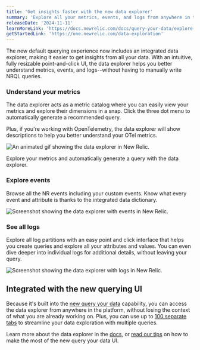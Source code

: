 ```yaml
---
title: 'Get insights faster with the new data explorer'
summary: 'Explore all your metrics, events, and logs from anywhere in the platform faster'
releaseDate: '2024-11-11'
learnMoreLink: 'https://docs.newrelic.com/docs/query-your-data/explore-query-data/query-builder/introduction-new-data-explorer' 
getStartedLink: 'https://one.newrelic.com/data-exploration'
---
```


The new default querying experience now includes an integrated data explorer, making it easier to get insights from all your data. With an intuitive, fully resizable point-and-click UI, the data explorer helps you better understand metrics, events, and logs--without having to manually write NRQL queries.

### Understand your metrics
The data explorer acts as a metric catalog where you can easily view your metrics and explore their dimensions in a snap. Click the three dot menu to automatically generate a recommended query. 

Plus, if you're working with OpenTelemetry, the data explorer will show descriptions to help you better understand your OTel metrics.

![An animated gif showing the data explorer in New Relic.](/images/data-explorer-metrics.gif "An animated gif showing the data explorer in New Relic.")
<figcaption> Explore your metrics and automatically generate a query with the data explorer.</figcaption>

### Explore events
Browse all the NR events including your custom events. Know what every event and attribute is thanks to the integrated data dictionary.

![Screenshot showing the data explorer with events in New Relic.](/images/data-explorer-events.webp "Screenshot showing the data explorer with events in New Relic.")

### See all logs
Explore all log partitions with an easy point and click interface that helps you create queries  and explore all your attributes and values. You can even dive deeper into individual logs for additional details, without leaving your query.

![Screenshot showing the data explorer with logs in New Relic.](/images/data-explorer-logs.webp "Screenshot showing the data explorer with logs in New Relic.")

## Integrated with the new querying UI
Because it's built into the [new query your data](https://docs.newrelic.com/whats-new/2024/02/whats-new-02-21-new-query-experience/) capability, you can access the data explorer from anywhere in the platform, without losing the context of what you are already working on. Plus, you can use up to [100 separate tabs](https://docs.newrelic.com/whats-new/2024/05/whats-new-05-16-query-tabs/) to streamline your data exploration with multiple queries.

Learn more about the data explorer in the [docs](https://docs.newrelic.com/docs/query-your-data/explore-query-data/query-builder/introduction-new-data-explorer/), or [read our tips](https://newrelic.com/blog/how-to-relic/new-query-interface-tips) on how to make the most of the new query your data UI.